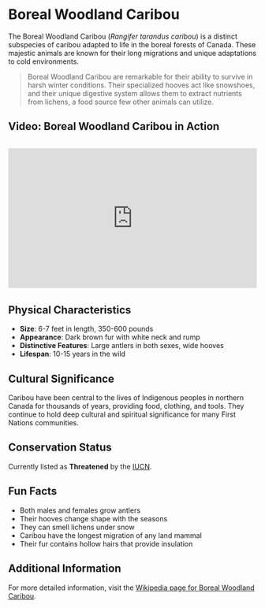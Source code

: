 # Boreal Woodland Caribou

The Boreal Woodland Caribou (*Rangifer tarandus caribou*) is a distinct subspecies of caribou adapted to life in the boreal forests of Canada. These majestic animals are known for their long migrations and unique adaptations to cold environments.

> Boreal Woodland Caribou are remarkable for their ability to survive in harsh winter conditions. Their specialized hooves act like snowshoes, and their unique digestive system allows them to extract nutrients from lichens, a food source few other animals can utilize.

## Video: Boreal Woodland Caribou in Action
<div class="video-container" style="position: relative; padding-bottom: 56.25%; height: 0; overflow: hidden; max-width: 100%; margin: 2rem 0;">
    <iframe style="position: absolute; top: 0; left: 0; width: 100%; height: 100%;" 
            src="https://www.youtube.com/embed/8X7U9qXzqXc" 
            title="Boreal Woodland Caribou in Action" 
            frameborder="0" 
            allow="accelerometer; autoplay; clipboard-write; encrypted-media; gyroscope; picture-in-picture" 
            allowfullscreen>
    </iframe>
</div>

## Physical Characteristics

- **Size**: 6-7 feet in length, 350-600 pounds
- **Appearance**: Dark brown fur with white neck and rump
- **Distinctive Features**: Large antlers in both sexes, wide hooves
- **Lifespan**: 10-15 years in the wild

## Cultural Significance
Caribou have been central to the lives of Indigenous peoples in northern Canada for thousands of years, providing food, clothing, and tools. They continue to hold deep cultural and spiritual significance for many First Nations communities.

## Conservation Status
Currently listed as **Threatened** by the [IUCN](https://www.iucnredlist.org/species/29742/22144440).

## Fun Facts
- Both males and females grow antlers
- Their hooves change shape with the seasons
- They can smell lichens under snow
- Caribou have the longest migration of any land mammal
- Their fur contains hollow hairs that provide insulation

## Additional Information
For more detailed information, visit the [Wikipedia page for Boreal Woodland Caribou](https://en.wikipedia.org/wiki/Boreal_woodland_caribou). 